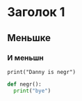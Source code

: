 # Заголок 1

## Меньшке

### И меньшн

`print("Danny is negr")`

```python
def negr():
  print("bye")

```
